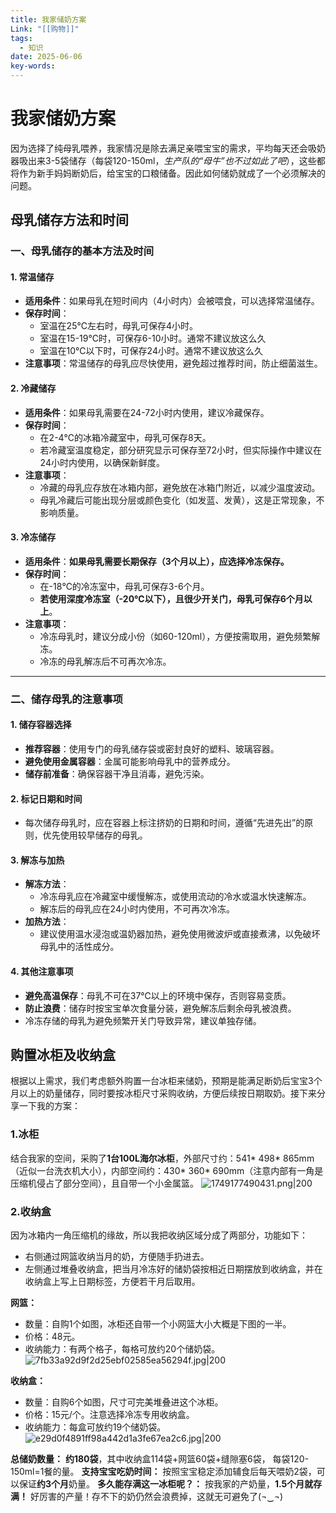 ```yaml
---
title: 我家储奶方案
Link: "[[购物]]"
tags:
  - 知识
date: 2025-06-06
key-words:
---
```

# 我家储奶方案
因为选择了纯母乳喂养，我家情况是除去满足亲喂宝宝的需求，平均每天还会吸奶器吸出来3-5袋储存（每袋120-150ml，*生产队的“母牛”也不过如此了吧*），这些都将作为新手妈妈断奶后，给宝宝的口粮储备。因此如何储奶就成了一个必须解决的问题。
## 母乳储存方法和时间
### 一、母乳储存的基本方法及时间
#### 1. 常温储存
- **适用条件**：如果母乳在短时间内（4小时内）会被喂食，可以选择常温储存。
- **保存时间**：
  - 室温在25℃左右时，母乳可保存4小时。
  - 室温在15-19℃时，可保存6-10小时。通常不建议放这么久
  - 室温在10℃以下时，可保存24小时。通常不建议放这么久
- **注意事项**：常温储存的母乳应尽快使用，避免超过推荐时间，防止细菌滋生。
#### 2. 冷藏储存
- **适用条件**：如果母乳需要在24-72小时内使用，建议冷藏保存。
- **保存时间**：
  - 在2-4℃的冰箱冷藏室中，母乳可保存8天。
  - 若冷藏室温度稳定，部分研究显示可保存至72小时，但实际操作中建议在24小时内使用，以确保新鲜度。
- **注意事项**：
  - 冷藏的母乳应存放在冰箱内部，避免放在冰箱门附近，以减少温度波动。
  - 母乳冷藏后可能出现分层或颜色变化（如发蓝、发黄），这是正常现象，不影响质量。
#### 3. 冷冻储存
- **适用条件**：**如果母乳需要长期保存（3个月以上），应选择冷冻保存。**
- **保存时间**：
  - 在-18℃的冷冻室中，母乳可保存3-6个月。
  - **若使用深度冷冻室（-20℃以下），且很少开关门，母乳可保存6个月以上**。
- **注意事项**：
  - 冷冻母乳时，建议分成小份（如60-120ml），方便按需取用，避免频繁解冻。
  - 冷冻的母乳解冻后不可再次冷冻。
---
### 二、储存母乳的注意事项
#### 1. 储存容器选择
- **推荐容器**：使用专门的母乳储存袋或密封良好的塑料、玻璃容器。
- **避免使用金属容器**：金属可能影响母乳中的营养成分。
- **储存前准备**：确保容器干净且消毒，避免污染。
#### 2. 标记日期和时间
- 每次储存母乳时，应在容器上标注挤奶的日期和时间，遵循“先进先出”的原则，优先使用较早储存的母乳。
#### 3. 解冻与加热
- **解冻方法**：
  - 冷冻母乳应在冷藏室中缓慢解冻，或使用流动的冷水或温水快速解冻。
  - 解冻后的母乳应在24小时内使用，不可再次冷冻。
- **加热方法**：
  - 建议使用温水浸泡或温奶器加热，避免使用微波炉或直接煮沸，以免破坏母乳中的活性成分。
#### 4. 其他注意事项
- **避免高温保存**：母乳不可在37℃以上的环境中保存，否则容易变质。
- **防止浪费**：储存时按宝宝单次食量分装，避免解冻后剩余母乳被浪费。
- 冷冻存储的母乳为避免频繁开关门导致异常，建议单独存储。

## 购置冰柜及收纳盒
根据以上需求，我们考虑额外购置一台冰柜来储奶，预期是能满足断奶后宝宝3个月以上的奶量储存，同时要按冰柜尺寸采购收纳，方便后续按日期取奶。接下来分享一下我的方案：
### 1.冰柜
结合我家的空间，采购了**1台100L海尔冰柜**，外部尺寸约：541* 498* 865mm（近似一台洗衣机大小），内部空间约：430* 360* 690mm（注意内部有一角是压缩机侵占了部分空间），且自带一个小金属篮。
![1749177490431.png|200](https://beginnerparents-1322915631.cos.ap-guangzhou.myqcloud.com/img/1749177490431.png)
### 2.收纳盒
因为冰箱内一角压缩机的缘故，所以我把收纳区域分成了两部分，功能如下：
- 右侧通过网篮收纳当月的奶，方便随手扔进去。
- 左侧通过堆叠收纳盒，把当月冷冻好的储奶袋按相近日期摆放到收纳盒，并在收纳盒上写上日期标签，方便若干月后取用。

**网篮：**
- 数量：自购1个如图，冰柜还自带一个小网篮大小大概是下图的一半。
- 价格：48元。
- 收纳能力：有两个格子，每格可放约20个储奶袋。
![7fb33a92d9f2d25ebf02585ea56294f.jpg|200](https://beginnerparents-1322915631.cos.ap-guangzhou.myqcloud.com/img/7fb33a92d9f2d25ebf02585ea56294f.jpg)

**收纳盒：**
- 数量：自购6个如图，尺寸可完美堆叠进这个冰柜。
- 价格：15元/个。注意选择冷冻专用收纳盒。
- 收纳能力：每盒可放约19个储奶袋。
![e29d0f4891ff98a442d1a3fe67ea2c6.jpg|200](https://beginnerparents-1322915631.cos.ap-guangzhou.myqcloud.com/img/e29d0f4891ff98a442d1a3fe67ea2c6.jpg)


**总储奶数量：** **约180袋**，其中收纳盒114袋+网篮60袋+缝隙塞6袋， 每袋120-150ml=1餐的量。
**支持宝宝吃奶时间：** 按照宝宝稳定添加辅食后每天喂奶2袋，可以保证**约3个月**奶量。
**多久能存满这一冰柜呢？：** 按我家的产奶量，**1.5个月就存满！** 好厉害的产量！存不下的奶仍然会浪费掉，这就无可避免了(¬‿¬)
